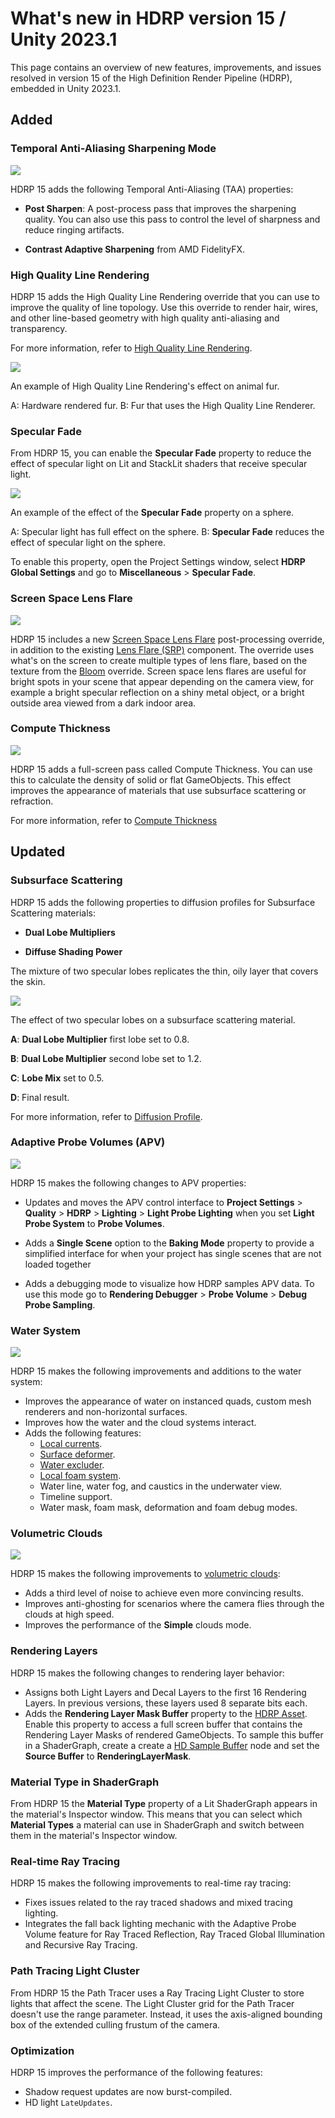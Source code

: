 # What's new in HDRP version 15 / Unity 2023.1

This page contains an overview of new features, improvements, and issues resolved in version 15 of the High Definition Render Pipeline (HDRP), embedded in Unity 2023.1.

## Added

### Temporal Anti-Aliasing Sharpening Mode
![](Images/TAA-Sharpening-header.png)

HDRP 15 adds the following Temporal Anti-Aliasing (TAA) properties: 

- **Post Sharpen**: A post-process pass that improves the sharpening quality. You can also use this pass to control the level of sharpness and reduce ringing artifacts. 

- **Contrast Adaptive Sharpening** from AMD FidelityFX.

### High Quality Line Rendering

HDRP 15 adds the High Quality Line Rendering override that you can use to improve the quality of line topology. Use this override to render hair, wires, and other line-based geometry with high quality anti-aliasing and transparency.

For more information, refer to [High Quality Line Rendering](Override-High-Quality-Lines.md).

![](Images/WhatsNew15_HQLines.png)

An example of High Quality Line Rendering's effect on animal fur. 

A: Hardware rendered fur.
B: Fur that uses the High Quality Line Renderer.

### Specular Fade

From HDRP 15, you can enable the **Specular Fade** property to reduce the effect of specular light on Lit and StackLit shaders that receive specular light. 

![](Images/Whatsnew15_Specular.png)

An example of the effect of the **Specular Fade** property on a sphere.

A: Specular light has full effect on the sphere.
B: **Specular Fade** reduces the effect of specular light on the sphere.

To enable this property, open the Project Settings window, select **HDRP Global Settings** and go to **Miscellaneous** > **Specular Fade**.

### Screen Space Lens Flare
![](Images/ScreenSpaceLensFlare-header.png)

HDRP 15 includes a new [Screen Space Lens Flare](shared/lens-flare/Override-Screen-Space-Lens-Flare.md) post-processing override, in addition to the existing [Lens Flare (SRP)](shared/lens-flare/lens-flare-component.md) component. The override uses what's on the screen to create multiple types of lens flare, based on the texture from the [Bloom](Post-Processing-Bloom.md) override. Screen space lens flares are useful for bright spots in your scene that appear depending on the camera view, for example a bright specular reflection on a shiny metal object, or a bright outside area viewed from a dark indoor area.

### Compute Thickness

![](Images/WhatsNew15_ComputeThickness.png)

HDRP 15 adds a full-screen pass called Compute Thickness. You can use this to calculate the density of solid or flat GameObjects. This effect improves the appearance of materials that use subsurface scattering or refraction. 

For more information, refer to [Compute Thickness](Compute-Thickness.md)

## Updated

### Subsurface Scattering

HDRP 15 adds the following properties to diffusion profiles for Subsurface Scattering materials:

- **Dual Lobe Multipliers**

- **Diffuse Shading Power**

The mixture of two specular lobes replicates the thin, oily layer that covers the skin.

![](Images/profile_dual_lobe_labelled.png)

The effect of two specular lobes on a subsurface scattering material.

**A**: **Dual Lobe Multiplier** first lobe set to 0.8.

**B**: **Dual Lobe Multiplier** second lobe set to 1.2.

**C**: **Lobe Mix** set to 0.5.

**D**: Final result.

For more information, refer to [Diffusion Profile](diffusion-profile-reference.md).

### Adaptive Probe Volumes (APV)

![](Images/APVSamplingDebug.png)

HDRP 15 makes the following changes to APV properties:

- Updates and moves the APV control interface to **Project Settings** > **Quality** > **HDRP** >  **Lighting** > **Light Probe Lighting** when you set **Light Probe System** to **Probe Volumes**. 

- Adds a **Single Scene** option to the **Baking Mode** property to provide a simplified interface for when your project has single scenes that are not loaded together

- Adds a debugging mode to visualize how HDRP samples APV data. To use this mode go to **Rendering Debugger** > **Probe Volume** > **Debug Probe Sampling**.

### Water System

![](Images/Water2023-1.png)

HDRP 15 makes the following improvements and additions to the water system:

- Improves the appearance of water on instanced quads, custom mesh renderers and non-horizontal surfaces.
- Improves how the water and the cloud systems interact.
- Adds the following features: 
  - [Local currents](water-create-a-current-in-the-water-system.md).
  - [Surface deformer](water-deform-a-water-surface.md).
  - [Water excluder](water-exclude-part-of-the-water-surface.md).
  - [Local foam system](water-foam-in-the-water-system.md).
  - Water line, water fog, and caustics in the underwater view.
  - Timeline support.
  - Water mask, foam mask, deformation and foam debug modes.

### Volumetric Clouds

![](Images/Volumetric-Clouds-2023-1.png)

HDRP 15 makes the following improvements to [volumetric clouds](create-realistic-clouds-volumetric-clouds.md):
- Adds a third level of noise to achieve even more convincing results.
- Improves anti-ghosting for scenarios where the camera flies through the clouds at high speed.
- Improves the performance of the **Simple** clouds mode.

### Rendering Layers

HDRP 15 makes the following changes to rendering layer behavior:
- Assigns both Light Layers and Decal Layers to the first 16 Rendering Layers. In previous versions, these layers used 8 separate bits each.
- Adds the **Rendering Layer Mask Buffer** property to the [HDRP Asset](HDRP-Asset.md). Enable this property to access a full screen buffer that contains the Rendering Layer Masks of rendered GameObjects. To sample this buffer in a ShaderGraph, create a create a [HD Sample Buffer](https://docs.unity3d.com/Packages/com.unity.shadergraph@15.0/manual/HD-Sample-Buffer-Node.html) node and set the **Source Buffer** to **RenderingLayerMask**.

### Material Type in ShaderGraph

From HDRP 15 the **Material Type** property of a Lit ShaderGraph appears in the material's Inspector window. This means that you can select which **Material Types** a material can use in ShaderGraph and switch between them in the material's Inspector window.

### Real-time Ray Tracing

HDRP 15 makes the following improvements to real-time ray tracing:
- Fixes issues related to the ray traced shadows and mixed tracing lighting.
- Integrates the fall back lighting mechanic with the Adaptive Probe Volume feature for Ray Traced Reflection, Ray Traced Global Illumination and Recursive Ray Tracing.

### Path Tracing Light Cluster

From HDRP 15 the Path Tracer uses a Ray Tracing Light Cluster to store lights that affect the scene. The Light Cluster grid for the Path Tracer doesn't use the range parameter. Instead, it uses the axis-aligned bounding box of the extended culling frustum of the camera.

### Optimization

HDRP 15 improves the performance of the following features: 
- Shadow request updates are now burst-compiled.
- HD light `LateUpdates`.
